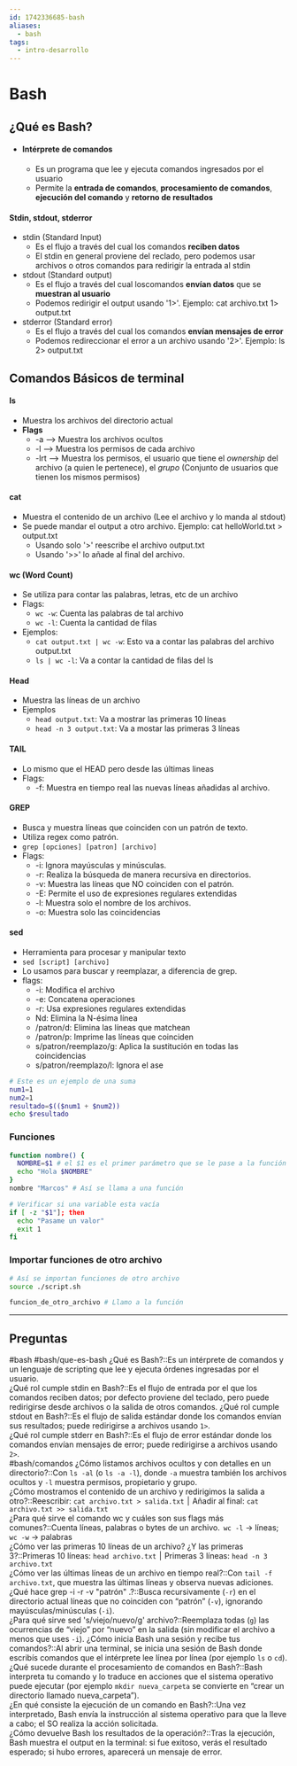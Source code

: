 ```yaml
---
id: 1742336685-bash
aliases:
  - bash
tags:
  - intro-desarrollo
---
```


# Bash

## ¿Qué es Bash?
- #### **Intérprete de comandos**
	- Es un programa que lee y ejecuta comandos ingresados por el usuario
	- Permite la **entrada de comandos**, **procesamiento de comandos**, **ejecución del comando** y **retorno de resultados**

#### Stdin, stdout, stderror
- stdin (Standard Input)
	- Es el flujo a través del cual los comandos **reciben datos**
	- El stdin en general proviene del reclado, pero podemos usar archivos o otros comandos para redirigir la entrada al stdin
- stdout (Standard output)
	- Es el flujo a través del cual loscomandos **envían datos** que se **muestran al usuario**
	- Podemos redirigir el output usando '1>'. Ejemplo: cat archivo.txt 1> output.txt
- stderror (Standard error)
	- Es el flujo a través del cual los comandos **envían mensajes de error**
	- Podemos redireccionar el error a un archivo usando '2>'. Ejemplo: ls 2> output.txt


## Comandos Básicos de terminal

#### ls
- Muestra los archivos del directorio actual
- **Flags**
	- -a --> Muestra los archivos ocultos
	- -l --> Muestra los permisos de cada archivo
	- -lrt --> Muestra los permisos, el usuario que tiene el *ownership* del archivo (a quien le pertenece), el *grupo* (Conjunto de usuarios que tienen los mismos permisos)
#### cat
- Muestra el contenido de un archivo (Lee el archivo y lo manda al stdout)
- Se puede mandar el output a otro archivo. Ejemplo: cat helloWorld.txt > output.txt
	- Usando solo '>' reescribe el archivo output.txt
	- Usando '>>' lo añade al final del archivo.
#### wc (Word Count)
- Se utiliza para contar las palabras, letras, etc de un archivo
- Flags:
	- `wc -w`: Cuenta las palabras de tal archivo
	- `wc -l`: Cuenta la cantidad de filas
- Ejemplos:
	- `cat output.txt | wc -w`: Esto va a contar las palabras del archivo output.txt
	- `ls | wc -l`:  Va a contar la cantidad de filas del ls
#### Head
- Muestra las líneas de un archivo
- Ejemplos
	- `head output.txt`: Va a mostrar las primeras 10 líneas 
	- `head -n 3 output.txt`: Va a mostar las primeras 3 líneas

#### TAIL
- Lo mismo que el HEAD pero desde las últimas lineas
- Flags:
	- -f: Muestra en tiempo real las nuevas líneas añadidas al archivo.

#### GREP
- Busca y muestra líneas que coinciden con un patrón de texto.
- Utiliza regex como patrón.
- `grep [opciones] [patron] [archivo]`
- Flags:
	- -i: Ignora mayúsculas y minúsculas.
	- -r: Realiza la búsqueda de manera recursiva en directorios.
	- -v: Muestra las líneas que NO coinciden con el patrón.
	- -E: Permite el uso de expresiones regulares extendidas
	- -l: Muestra solo el nombre de los archivos.
	- -o: Muestra solo las coincidencias

#### sed
- Herramienta para procesar y manipular texto
- `sed [script] [archivo]`
- Lo usamos para buscar y reemplazar, a diferencia de grep.
- flags:
	- -i: Modifica el archivo
	- -e: Concatena operaciones
	- -r: Usa expresiones regulares extendidas
	- Nd: Elimina la N-ésima línea
	- /patron/d: Elimina las líneas que matchean
	- /patron/p: Imprime las líneas que coinciden
	- s/patron/reemplazo/g: Aplica la sustitución en todas las coincidencias
	- s/patron/reemplazo/l: Ignora el ase

```bash
# Este es un ejemplo de una suma
num1=1
num2=1
resultado=$(($num1 + $num2))
echo $resultado
```

### Funciones

```bash
function nombre() {
  NOMBRE=$1 # el $1 es el primer parámetro que se le pase a la función
  echo "Hola $NOMBRE"
}
nombre "Marcos" # Así se llama a una función
```

```bash
# Verificar si una variable esta vacía
if [ -z "$1"]; then
  echo "Pasame un valor"
  exit 1
fi
```

### Importar funciones de otro archivo

```bash
# Así se importan funciones de otro archivo 
source ./script.sh  

funcion_de_otro_archivo # Llamo a la función
```
---
## Preguntas

#bash
#bash/que-es-bash
¿Qué es Bash?::Es un intérprete de comandos y un lenguaje de scripting que lee y ejecuta órdenes ingresadas por el usuario.  
¿Qué rol cumple stdin en Bash?::Es el flujo de entrada por el que los comandos reciben datos; por defecto proviene del teclado, pero puede redirigirse desde archivos o la salida de otros comandos. 
¿Qué rol cumple stdout en Bash?::Es el flujo de salida estándar donde los comandos envían sus resultados; puede redirigirse a archivos usando `1>`.  
¿Qué rol cumple stderr en Bash?::Es el flujo de error estándar donde los comandos envían mensajes de error; puede redirigirse a archivos usando `2>`.  
#bash/comandos
¿Cómo listamos archivos ocultos y con detalles en un directorio?::Con `ls -al` (o `ls -a -l`), donde `-a` muestra también los archivos ocultos y `-l` muestra permisos, propietario y grupo.  
¿Cómo mostramos el contenido de un archivo y redirigimos la salida a otro?::Reescribir: `cat archivo.txt > salida.txt`  |  Añadir al final: `cat archivo.txt >> salida.txt`  
¿Para qué sirve el comando wc y cuáles son sus flags más comunes?::Cuenta líneas, palabras o bytes de un archivo.  `wc -l` → líneas; `wc -w` → palabras  
¿Cómo ver las primeras 10 líneas de un archivo? ¿Y las primeras 3?::Primeras 10 líneas: `head archivo.txt`  |  Primeras 3 líneas: `head -n 3 archivo.txt`  
¿Cómo ver las últimas líneas de un archivo en tiempo real?::Con `tail -f archivo.txt`, que muestra las últimas líneas y observa nuevas adiciones.  
¿Qué hace grep -i -r -v "patrón" .?::Busca recursivamente (`-r`) en el directorio actual líneas que no coinciden con “patrón” (`-v`), ignorando mayúsculas/minúsculas (`-i`).  
¿Para qué sirve sed 's/viejo/nuevo/g' archivo?::Reemplaza todas (`g`) las ocurrencias de “viejo” por “nuevo” en la salida (sin modificar el archivo a menos que uses `-i`).
¿Cómo inicia Bash una sesión y recibe tus comandos?::Al abrir una terminal, se inicia una sesión de Bash donde escribís comandos que el intérprete lee línea por línea (por ejemplo `ls` o `cd`).  
¿Qué sucede durante el procesamiento de comandos en Bash?::Bash interpreta tu comando y lo traduce en acciones que el sistema operativo puede ejecutar (por ejemplo `mkdir nueva_carpeta` se convierte en “crear un directorio llamado nueva_carpeta”).  
¿En qué consiste la ejecución de un comando en Bash?::Una vez interpretado, Bash envía la instrucción al sistema operativo para que la lleve a cabo; el SO realiza la acción solicitada.  
¿Cómo devuelve Bash los resultados de la operación?::Tras la ejecución, Bash muestra el output en la terminal: si fue exitoso, verás el resultado esperado; si hubo errores, aparecerá un mensaje de error.